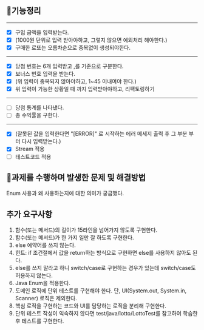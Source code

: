 ## 🚀기능정리

---
- [x] 구입 금액을 입력받는다.
- [x] (1000원 단위로 입력 받아야하고, 그렇지 않으면 예외처리 해야한다.)
- [x] 구매한 로또는 오름차순으로 중복없이 생성되야한다.

---

- [x] 당첨 번호는 6개 입력받고 ,를 기준으로 구분한다.
- [x] 보너스 번호 입력을 받는다.
- [x] (위 입력이 중복되지 않아야하고, 1~45 이내여야 한다.)
- [x] 위 입력이 가능한 상황일 때 까지 입력받아야하고, 리팩토링하기
---

- [ ] 당첨 통계를 나타낸다.
- [ ] 총 수익률을 구한다.
---

- [x] (잘못된 값을 입력한다면 "[ERROR]" 로 시작하는 에러 메세지 출력 후 그 부분 부터 다시 입력받는다.)
- [x] Stream 적용
- [ ] 테스트코드 적용

## 🎯과제를 수행하며 발생한 문제 및 해결방법 

Enum 사용과 왜 사용하는지에 대한 의미가 궁금했다.


## 추가 요구사항

1) 함수(또는 메서드)의 길이가 15라인을 넘어가지 않도록 구현한다.
2) 함수(또는 메서드)가 한 가지 일만 잘 하도록 구현한다.
3) else 예약어를 쓰지 않는다.
4) 힌트: if 조건절에서 값을 return하는 방식으로 구현하면 else를 사용하지 않아도 된다.
5) else를 쓰지 말라고 하니 switch/case로 구현하는 경우가 있는데 switch/case도 허용하지 않는다.
6) Java Enum을 적용한다.
7) 도메인 로직에 단위 테스트를 구현해야 한다. 단, UI(System.out, System.in, Scanner) 로직은 제외한다.
8) 핵심 로직을 구현하는 코드와 UI를 담당하는 로직을 분리해 구현한다.
9) 단위 테스트 작성이 익숙하지 않다면 test/java/lotto/LottoTest를 참고하여 학습한 후 테스트를 구현한다.

